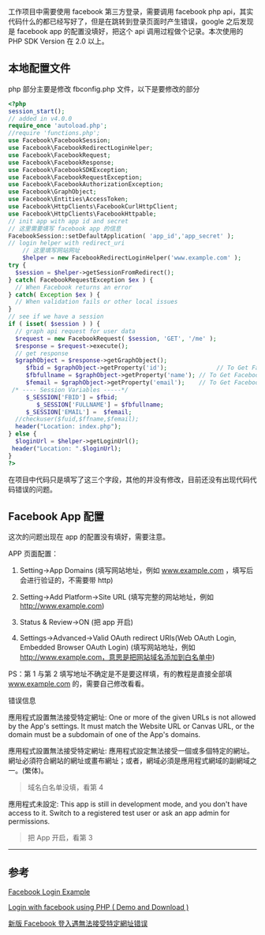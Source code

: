 <!-- title:网页中添加 Facebook 第三方登录 -->
<!-- keywords:PHP, Facebook -->

工作项目中需要使用 facebook 第三方登录，需要调用 facebook php api，其实代码什么的都已经写好了，但是在跳转到登录页面时产生错误，google 之后发现是 facebook app 的配置没填好，把这个 api 调用过程做个记录。本次使用的 PHP SDK Version 在 2.0 以上。

## 本地配置文件

php 部分主要是修改 fbconfig.php 文件，以下是要修改的部分

```php
<?php
session_start();
// added in v4.0.0
require_once 'autoload.php';
//require 'functions.php';  
use Facebook\FacebookSession;
use Facebook\FacebookRedirectLoginHelper;
use Facebook\FacebookRequest;
use Facebook\FacebookResponse;
use Facebook\FacebookSDKException;
use Facebook\FacebookRequestException;
use Facebook\FacebookAuthorizationException;
use Facebook\GraphObject;
use Facebook\Entities\AccessToken;
use Facebook\HttpClients\FacebookCurlHttpClient;
use Facebook\HttpClients\FacebookHttpable;
// init app with app id and secret
// 这里需要填写 facebook app 的信息
FacebookSession::setDefaultApplication( 'app_id','app_secret' );
// login helper with redirect_uri
    // 这里填写网站网址
    $helper = new FacebookRedirectLoginHelper('www.example.com' );
try {
  $session = $helper->getSessionFromRedirect();
} catch( FacebookRequestException $ex ) {
  // When Facebook returns an error
} catch( Exception $ex ) {
  // When validation fails or other local issues
}
// see if we have a session
if ( isset( $session ) ) {
  // graph api request for user data
  $request = new FacebookRequest( $session, 'GET', '/me' );
  $response = $request->execute();
  // get response
  $graphObject = $response->getGraphObject();
     $fbid = $graphObject->getProperty('id');              // To Get Facebook ID
     $fbfullname = $graphObject->getProperty('name'); // To Get Facebook full name
     $femail = $graphObject->getProperty('email');    // To Get Facebook email ID
 /* ---- Session Variables -----*/
     $_SESSION['FBID'] = $fbid;           
        $_SESSION['FULLNAME'] = $fbfullname;
     $_SESSION['EMAIL'] =  $femail;
  //checkuser($fuid,$ffname,$femail);
  header("Location: index.php");
} else {
  $loginUrl = $helper->getLoginUrl();
 header("Location: ".$loginUrl);
}
?>
```

在项目中代码只是填写了这三个字段，其他的并没有修改，目前还没有出现代码代码错误的问题。

## Facebook App 配置

这次的问题出现在 app 的配置没有填好，需要注意。

APP 页面配置：

1. Setting->App Domains (填写网站地址，例如 www.example.com ，填写后会进行验证的，不需要带 http)

2. Setting->Add Platform->Site URL (填写完整的网站地址，例如 http://www.example.com)

3. Status & Review->ON (把 app 开启)

4. Settings->Advanced->Valid OAuth redirect URIs(Web OAuth Login, Embedded Browser OAuth Login) (填写网站地址，例如 http://www.example.com，意思是把网站域名添加到白名单中)

PS：第 1 与第 2 填写地址不确定是不是要这样填，有的教程是直接全部填 www.example.com 的，需要自己修改看看。

错误信息

應用程式設置無法接受特定網址: One or more of the given URLs is not allowed by the App's settings. It must match the Website URL or Canvas URL, or the domain must be a subdomain of one of the App's domains.

應用程式設置無法接受特定網址: 應用程式設定無法接受一個或多個特定的網址。網址必須符合網站的網址或畫布網址；或者，網域必須是應用程式網域的副網域之一。(繁体)。

> 域名白名单没填，看第 4

應用程式未設定: This app is still in development mode, and you don't have access to it. Switch to a registered test user or ask an app admin for permissions.

> 把 App 开启，看第 3

---

## 参考

[Facebook Login Example](https://developers.facebook.com/docs/php/howto/example_facebook_login/5.0.0)

[Login with facebook using PHP ( Demo and Download )](http://www.krizna.com/general/login-with-facebook-using-php/)

[新版 Facebook 登入遇無法接受特定網址错误](http://zlizhe.com/archives/485)
